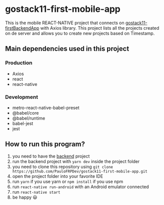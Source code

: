 # gostack11-first-mobile-app

This is the mobile REACT-NATIVE project that connects on [gostack11-firstBackendApp](https://github.com/PauloFRPDev/gostack11-firstBackendApp) with Axios library. This project lists all the projects created on de server and allows you to create new projects based on Timestamp.

## Main dependencies used in this project

### Production
- Axios
- react
- react-native

### Development
- metro-react-native-babel-preset
- @babel/core
- @babel/runtime
- babel-jest
- jest

## How to run this program?
1. you need to have the [backend](https://github.com/PauloFRPDev/gostack11-firstBackendApp) project
2. run the backend project with `yarn dev` inside the project folder
3. you need to clone this repository using `git clone https://github.com/PauloFRPDev/gostack11-first-mobile-app.git`
4. open the project folder into your favorite IDE
5. run `yarn` if you use yarn or `npm install` if you use npm
6. run `react-native run-android` with an Android emulator connected
7. run `react-native start`
7. be happy 😃